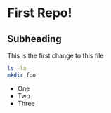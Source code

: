 # First Repo!

## Subheading 

This is the first change to this file

```sh
ls -la
mkdir foo
```

- One 
- Two 
- Three
